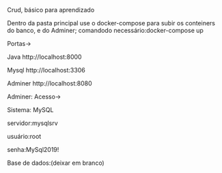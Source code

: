 Crud, básico para aprendizado


Dentro da pasta principal use o docker-compose para subir os conteiners do banco, e do Adminer;
comandodo necessário:docker-compose up

Portas->

Java
http://localhost:8000

Mysql
http://localhost:3306

Adminer
http://localhost:8080

Adminer:
Acesso->

Sistema: MySQL

servidor:mysqlsrv

usuário:root

senha:MySql2019!

Base de dados:(deixar em branco)

